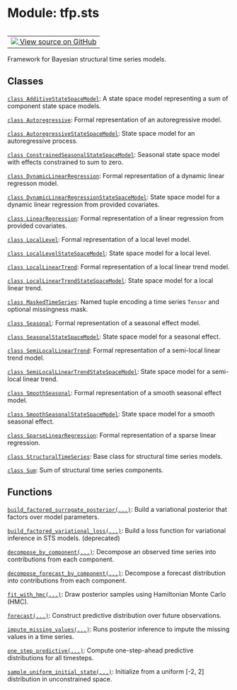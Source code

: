 <div itemscope itemtype="http://developers.google.com/ReferenceObject">
<meta itemprop="name" content="tfp.sts" />
<meta itemprop="path" content="Stable" />
</div>

# Module: tfp.sts


<table class="tfo-notebook-buttons tfo-api" align="left">

<td>
  <a target="_blank" href="https://github.com/tensorflow/probability/blob/master/tensorflow_probability/python/sts/__init__.py">
    <img src="https://www.tensorflow.org/images/GitHub-Mark-32px.png" />
    View source on GitHub
  </a>
</td></table>



Framework for Bayesian structural time series models.

<!-- Placeholder for "Used in" -->


## Classes

[`class AdditiveStateSpaceModel`](../tfp/sts/AdditiveStateSpaceModel.md): A state space model representing a sum of component state space models.

[`class Autoregressive`](../tfp/sts/Autoregressive.md): Formal representation of an autoregressive model.

[`class AutoregressiveStateSpaceModel`](../tfp/sts/AutoregressiveStateSpaceModel.md): State space model for an autoregressive process.

[`class ConstrainedSeasonalStateSpaceModel`](../tfp/sts/ConstrainedSeasonalStateSpaceModel.md): Seasonal state space model with effects constrained to sum to zero.

[`class DynamicLinearRegression`](../tfp/sts/DynamicLinearRegression.md): Formal representation of a dynamic linear regresson model.

[`class DynamicLinearRegressionStateSpaceModel`](../tfp/sts/DynamicLinearRegressionStateSpaceModel.md): State space model for a dynamic linear regression from provided covariates.

[`class LinearRegression`](../tfp/sts/LinearRegression.md): Formal representation of a linear regression from provided covariates.

[`class LocalLevel`](../tfp/sts/LocalLevel.md): Formal representation of a local level model.

[`class LocalLevelStateSpaceModel`](../tfp/sts/LocalLevelStateSpaceModel.md): State space model for a local level.

[`class LocalLinearTrend`](../tfp/sts/LocalLinearTrend.md): Formal representation of a local linear trend model.

[`class LocalLinearTrendStateSpaceModel`](../tfp/sts/LocalLinearTrendStateSpaceModel.md): State space model for a local linear trend.

[`class MaskedTimeSeries`](../tfp/sts/MaskedTimeSeries.md): Named tuple encoding a time series `Tensor` and optional missingness mask.

[`class Seasonal`](../tfp/sts/Seasonal.md): Formal representation of a seasonal effect model.

[`class SeasonalStateSpaceModel`](../tfp/sts/SeasonalStateSpaceModel.md): State space model for a seasonal effect.

[`class SemiLocalLinearTrend`](../tfp/sts/SemiLocalLinearTrend.md): Formal representation of a semi-local linear trend model.

[`class SemiLocalLinearTrendStateSpaceModel`](../tfp/sts/SemiLocalLinearTrendStateSpaceModel.md): State space model for a semi-local linear trend.

[`class SmoothSeasonal`](../tfp/sts/SmoothSeasonal.md): Formal representation of a smooth seasonal effect model.

[`class SmoothSeasonalStateSpaceModel`](../tfp/sts/SmoothSeasonalStateSpaceModel.md): State space model for a smooth seasonal effect.

[`class SparseLinearRegression`](../tfp/sts/SparseLinearRegression.md): Formal representation of a sparse linear regression.

[`class StructuralTimeSeries`](../tfp/sts/StructuralTimeSeries.md): Base class for structural time series models.

[`class Sum`](../tfp/sts/Sum.md): Sum of structural time series components.

## Functions

[`build_factored_surrogate_posterior(...)`](../tfp/sts/build_factored_surrogate_posterior.md): Build a variational posterior that factors over model parameters.

[`build_factored_variational_loss(...)`](../tfp/sts/build_factored_variational_loss.md): Build a loss function for variational inference in STS models. (deprecated)

[`decompose_by_component(...)`](../tfp/sts/decompose_by_component.md): Decompose an observed time series into contributions from each component.

[`decompose_forecast_by_component(...)`](../tfp/sts/decompose_forecast_by_component.md): Decompose a forecast distribution into contributions from each component.

[`fit_with_hmc(...)`](../tfp/sts/fit_with_hmc.md): Draw posterior samples using Hamiltonian Monte Carlo (HMC).

[`forecast(...)`](../tfp/sts/forecast.md): Construct predictive distribution over future observations.

[`impute_missing_values(...)`](../tfp/sts/impute_missing_values.md): Runs posterior inference to impute the missing values in a time series.

[`one_step_predictive(...)`](../tfp/sts/one_step_predictive.md): Compute one-step-ahead predictive distributions for all timesteps.

[`sample_uniform_initial_state(...)`](../tfp/sts/sample_uniform_initial_state.md): Initialize from a uniform [-2, 2] distribution in unconstrained space.

